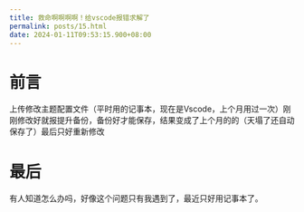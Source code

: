 ```yaml
---
title: 救命啊啊啊啊！给vscode报错求解了
permalink: posts/15.html
date: 2024-01-11T09:53:15.900+08:00
---
```

# 前言
上传修改主题配置文件（平时用的记事本，现在是Vscode，上个月用过一次）刚刚修改好就报提升备份，备份好才能保存，结果变成了上个月的的（天塌了还自动保存了）最后只好重新修改
# 最后
有人知道怎么办吗，好像这个问题只有我遇到了，最近只好用记事本了。